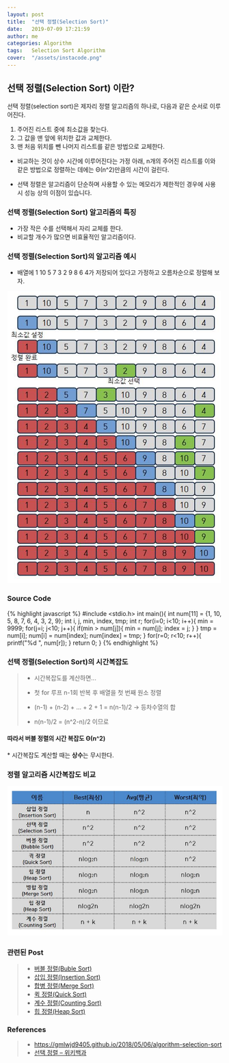 ```yaml
---
layout: post
title:  "선택 정렬(Selection Sort)"
date:   2019-07-09 17:21:59
author: me
categories: Algorithm
tags:	Selection Sort Algorithm
cover:  "/assets/instacode.png"
---
```


## 선택 정렬(Selection Sort) 이란?
선택 정렬(selection sort)은 제자리 정렬 알고리즘의 하나로, 다음과 같은 순서로 이루어진다.

1. 주어진 리스트 중에 최소값을 찾는다.
2. 그 값을 맨 앞에 위치한 값과 교체한다.
3. 맨 처음 위치를 뺀 나머지 리스트를 같은 방법으로 교체한다.

* 비교하는 것이 상수 시간에 이루어진다는 가정 아래, n개의 주어진 리스트를 이와 같은 방법으로 정렬하는 데에는 Θ(n^2)만큼의 시간이 걸린다.

* 선택 정렬은 알고리즘이 단순하며 사용할 수 있는 메모리가 제한적인 경우에 사용 시 성능 상의 이점이 있습니다.


### 선택 정렬(Selection  Sort) 알고리즘의 특징
* 가장 작은 수를 선택해서 자리 교체를 한다.
* 비교할 개수가 많으면 비효율적인 알고리즘이다.


### 선택 정렬(Selection Sort)의 알고리즘 예시
* 배열에 1 10 5 7 3 2 9 8 6 4가 저장되어 있다고 가정하고 오름차순으로 정렬해 보자.


<a href="/assets/images/algorithm/sort/selectionsort.JPG" data-lightbox="falcon9-large" data-title="Check out the image">
  <img src="/assets/images/algorithm/sort/selectionsort.JPG" title="Check out the image">
</a>


### Source Code
{% highlight javascript %}
#include <stdio.h>
int main(){
	int num[11] = {1, 10, 5, 8, 7, 6, 4, 3, 2, 9};
	int i, j, min, index, tmp;
	int r;
	for(i=0; i<10; i++){
		min = 9999;
		for(j=i; j<10; j++){
			if(min > num[j]){
				min = num[j];
				index = j;
			}
		}
		tmp = num[i];
		num[i] = num[index];
		num[index] = tmp;
	}
	for(r=0; r<10; r++){
		printf("%d ", num[r]);
	}
	return 0;
}
{% endhighlight %}


### 선택 정렬(Selection  Sort)의 시간복잡도
>
> * 시간복잡도를 계산하면...
> * 첫 for 루프 n-1회 반복 후 배열을 첫 번째 원소 정렬
> * (n-1) + (n-2) + ... + 2 + 1 = n(n-1)/2 -> 등차수열의 합
> 
> 
> * n(n-1)/2 = (n^2-n)/2 이므로 
<h4>따라서 버블 정렬의 시간 복잡도 Θ(n^2)</h4>
  * 시간복잡도 계산할 때는 <strong>상수</strong>는 무시한다.



### 정렬 알고리즘 시간복잡도 비교
<a href="/assets/images/algorithm/sort/sorting_bigo_comp.JPG" data-lightbox="falcon9-large" data-title="Check out the image">
  <img src="/assets/images/algorithm/sort/sorting_bigo_comp.JPG" title="Check out the image">
</a>



### 관련된 Post
> * <a href="https://doorisopen.github.io/sort/2019/07/10/bubblesort.html">버블 정렬(Buble Sort)<a>
> * <a href="https://doorisopen.github.io/sort/2019/07/10/insertionsort.html">삽입 정렬(Insertion Sort)<a>
> * <a href="https://doorisopen.github.io/sort/2019/07/10/mergesort.html">합병 정렬(Merge Sort)<a>
> * <a href="https://doorisopen.github.io/sort/2019/07/10/quicksort.html">퀵 정렬(Quick Sort)<a>
> * <a href="https://doorisopen.github.io/sort/2019/07/17/countingsort.html">계수 정렬(Counting Sort)<a>
> * <a href="https://doorisopen.github.io/sort/2019/07/17/heapsort.html">힙 정렬(Heap Sort)<a>



### References

> * <a href="https://gmlwjd9405.github.io/2018/05/06/algorithm-selection-sort.html">https://gmlwjd9405.github.io/2018/05/06/algorithm-selection-sort<a>
> * <a href="https://ko.wikipedia.org/wiki/%EC%84%A0%ED%83%9D_%EC%A0%95%EB%A0%AC">선택 정렬 – 위키백과<a>
